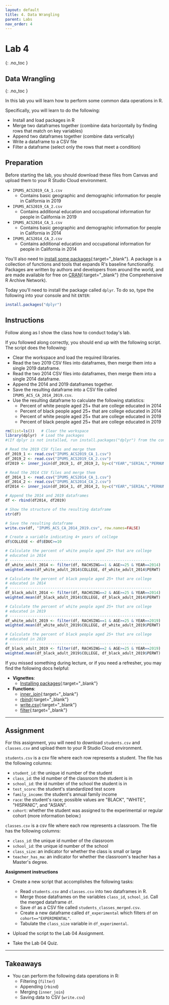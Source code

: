 ```yaml
---
layout: default
title: 4. Data Wrangling
parent: Labs
nav_order: 4
---
```


# Lab 4
{: .no_toc }

## Data Wrangling
{: .no_toc }

In this lab you will learn how to perform some common data operations in R.

Specifically, you will learn to do the following:
- Install and load packages in R
- Merge two dataframes together (combine data horizontally by finding rows that match on key variables)
- Append two dataframes together (combine data vertically)
- Write a dataframe to a CSV file
- Filter a dataframe (select only the rows that meet a condition)

## Preparation

Before starting the lab, you should download these files from Canvas and upload them to your R Studio Cloud environment.
- `IPUMS_ACS2019_CA_1.csv`
    - Contains basic geographic and demographic information for people in California in 2019
- `IPUMS_ACS2019_CA_2.csv`
	- Contains additional education and occupational information for people in California in 2019
- `IPUMS_ACS2014_CA_1.csv`
    - Contains basic geographic and demographic information for people in California in 2014
- `IPUMS_ACS2014_CA_2.csv`
	- Contains additional education and occupational information for people in California in 2014

You'll also need to [install some packages](/docs/vignettes/installing-packages){:target="_blank"}. A package is a collection of functions and tools that expands R's baseline functionality. Packages are written by authors and developers from around the world, and are made available for free on [CRAN](https://cran.r-project.org/){:target="_blank"} (the Comprehensive R Archive Network).

Today you'll need to install the package called `dplyr`. To do so, type the following into your console and hit `ENTER`:

```r
install.packages("dplyr")
```

## Instructions

Follow along as I show the class how to conduct today's lab. 

If you followed along correctly, you should end up with the following script. The script does the following:
- Clear the workspace and load the required libraries.
- Read the two 2019 CSV files into dataframes, then merge them into a single 2019 dataframe.
- Read the two 2014 CSV files into dataframes, then merge them into a single 2014 dataframe.
- Append the 2014 and 2019 dataframes together.
- Save the resulting dataframe into a CSV file called `IPUMS_ACS_CA_2014_2019.csv`.
- Use the resulting dataframe to calculate the following statistics:
	- Percent of white people aged 25+ that are college educated in 2014
	- Percent of black people aged 25+ that are college educated in 2014
	- Percent of white people aged 25+ that are college educated in 2019
	- Percent of black people aged 25+ that are college educated in 2019

```r
rm(list=ls())   # Clear the workspace
library(dplyr)  # Load the packages
#(If dplyr is not installed, run install.packages("dplyr") from the console first)

# Read the 2019 CSV files and merge them
df_2019_1 <- read.csv("IPUMS_ACS2019_CA_1.csv")
df_2019_2 <- read.csv("IPUMS_ACS2019_CA_2.csv")
df2019 <- inner_join(df_2019_1, df_2019_2, by=c("YEAR","SERIAL","PERNUM"))

# Read the 2014 CSV files and merge them
df_2014_1 <- read.csv("IPUMS_ACS2014_CA_1.csv")
df_2014_2 <- read.csv("IPUMS_ACS2014_CA_2.csv")
df2014 <- inner_join(df_2014_1, df_2014_2, by=c("YEAR","SERIAL","PERNUM"))

# Append the 2014 and 2019 dataframes
df <- rbind(df2014, df2019)

# Show the structure of the resulting dataframe
str(df)

# Save the resulting dataframe
write.csv(df, "IPUMS_ACS_CA_2014_2019.csv", row.names=FALSE)

# Create a variable indicating 4+ years of college
df$COLLEGE <- df$EDUC>=10

# Calculate the percent of white people aged 25+ that are college
# educated in 2014
# ---------------------------------------------------------------
df_white_adult_2014 <- filter(df, RACHSING==1 & AGE>=25 & YEAR==2014)
weighted.mean(df_white_adult_2014$COLLEGE, df_white_adult_2014$PERWT)

# Calculate the percent of black people aged 25+ that are college
# educated in 2014
# ---------------------------------------------------------------
df_black_adult_2014 <- filter(df, RACHSING==2 & AGE>=25 & YEAR==2014)
weighted.mean(df_black_adult_2014$COLLEGE, df_black_adult_2014$PERWT)

# Calculate the percent of white people aged 25+ that are college
# educated in 2019
# ---------------------------------------------------------------
df_white_adult_2019 <- filter(df, RACHSING==1 & AGE>=25 & YEAR==2019)
weighted.mean(df_white_adult_2019$COLLEGE, df_white_adult_2019$PERWT)

# Calculate the percent of black people aged 25+ that are college
# educated in 2019
# ---------------------------------------------------------------
df_black_adult_2019 <- filter(df, RACHSING==2 & AGE>=25 & YEAR==2019)
weighted.mean(df_black_adult_2019$COLLEGE, df_black_adult_2019$PERWT)
```

If you missed something during lecture, or if you need a refresher, you may find the following docs helpful:

- **Vignettes**: 
	- [Installing packages](/docs/vignettes/installing-packages){:target="_blank"}
- **Functions**: 
	- [inner_join](/docs/functions/inner_join){:target="_blank"}
	- [rbind](/docs/functions/rbind){:target="_blank"}
	- [write.csv](/docs/functions/write-csv){:target="_blank"}
	- [filter](/docs/functions/filter){:target="_blank"}

---

## Assignment

For this assignment, you will need to download `students.csv` and `classes.csv` and upload them to your R Studio Cloud environment.

`students.csv` is a csv file where each row represents a student. The file has the following columns:

- `student_id`: the unique id number of the student
- `class_id`: the id number of the classroom the student is in
- `school_id`: the id number of the school the student is in
- `test_score`: the student's standardized test score
- `family_income`: the student's annual family income
- `race`: the student's race; possible values are "BLACK", "WHITE", "HISPANIC", and "ASIAN".
- `cohort`: whether the student was assigned to the experimental or regular cohort (more information below.)

`classes.csv` is a csv file where each row represents a classroom. The file has the following columns:

- `class_id`: the unique id number of the classroom
- `school_id`: the unique id number of the school
- `class_size`: an indicator for whether the class is small or large
- `teacher_has_ma`: an indicator for whether the classroom's teacher has a Master's degree.

**Assignment instructions**

- Create a new script that accomplishes the following tasks:
	- Read `students.csv` and `classes.csv` into two dataframes in R.
	- Merge those dataframes on the variables `class_id`, `school_id`. Call the merged dataframe `df`.
	- Save `df` as a CSV file called `students_classes_merged.csv`.
	- Create a new dataframe called `df_experimental` which filters `df` on `cohort=="EXPERIMENTAL"`.
	- Tabulate the `class_size` variable in `df_experimental`.

- Upload the script to the Lab 04 Assignment.

- Take the Lab 04 Quiz.

---

## Takeaways

- You can perform the following data operations in R:
	- Filtering (`filter`)
	- Appending (`rbind`)
	- Merging (`inner_join`)
	- Saving data to CSV (`write.csv`)

